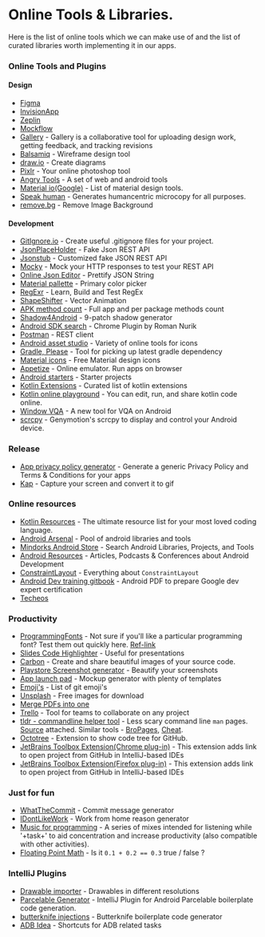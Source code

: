 # Online Tools & Libraries.
Here is the list of online tools which we can make use of and the list of curated libraries worth implementing it in our apps.

### Online Tools and Plugins

#### Design
- [Figma](https://www.figma.com/)
- [InvisionApp](https://www.invisionapp.com/)
- [Zeplin](https://zeplin.io/)
- [Mockflow](https://mockflow.com/)
- [Gallery](https://gallery.io/) - Gallery is a collaborative tool for uploading design work, getting feedback, and tracking revisions
- [Balsamiq](https://balsamiq.com/) - Wireframe design tool
- [draw.io](https://www.draw.io/) - Create diagrams
- [Pixlr](https://www.pixlr.com/editor/) - Your online photoshop tool
- [Angry Tools](http://angrytools.com/) - A set of web and android tools
- [Material io(Google)](https://material.io/tools/) - List of material design tools.
- [Speak human](http://www.speakhuman.today/) - Generates humancentric microcopy for all purposes. 
- [remove.bg](https://www.remove.bg/) - Remove Image Background


#### Development
- [GitIgnore.io](https://gitignore.io/) - Create useful .gitignore files for your project.
- [JsonPlaceHolder](https://jsonplaceholder.typicode.com/) - Fake Json REST API
- [Jsonstub](http://jsonstub.com/) - Customized fake JSON REST API
- [Mocky](https://www.mocky.io/) - Mock your HTTP responses to test your REST API
- [Online Json Editor](http://jsoneditoronline.org/) - Prettify JSON String 
- [Material pallette](https://www.materialpalette.com/) - Primary color picker
- [RegExr](https://regexr.com/) - Learn, Build and Test RegEx 
- [ShapeShifter](https://shapeshifter.design/) - Vector Animation
- [APK method count](http://inloop.github.io/apk-method-count/) - Full app and per package methods count
- [Shadow4Android](http://inloop.github.io/shadow4android/) - 9-patch shadow generator
- [Android SDK search](https://chrome.google.com/webstore/detail/android-sdk-search/hgcbffeicehlpmgmnhnkjbjoldkfhoin) - Chrome Plugin by Roman Nurik
- [Postman](https://www.getpostman.com/) - REST client
- [Android asset studio](http://romannurik.github.io/AndroidAssetStudio/) - Variety of online tools for icons
- [Gradle, Please](http://gradleplease.appspot.com/) - Tool for picking up latest gradle dependency
- [Material icons](https://materialdesignicons.com/) - Free Material design icons 
- [Appetize](https://appetize.io/) - Online emulator. Run apps on browser
- [Android starters](http://androidstarters.com/) - Starter projects
- [Kotlin Extensions](http://kotlinextensions.com/) - Curated list of kotlin extensions
- [Kotlin online playground](https://play.kotlinlang.org/) -  You can edit, run, and share kotlin code online.
- [Window VQA](https://play.google.com/store/apps/details?id=com.dziemia.w.window&rdid=com.dziemia.w.window) - A new tool for VQA on Android
- [scrcpy](https://github.com/Genymobile/scrcpy) - Genymotion's scrcpy to display and control your Android device.


### Release
- [App privacy policy generator](https://app-privacy-policy-generator.firebaseapp.com/) - Generate a generic Privacy Policy and Terms & Conditions for your apps
- [Kap](https://getkap.co/) - Capture your screen and convert it to gif

### Online resources
- [Kotlin Resources](https://www.kotlinresources.com/) - The ultimate resource list for your most loved coding language.
- [Android Arsenal](https://android-arsenal.com/) - Pool of android libraries and tools
- [Mindorks Android Store](https://mindorks.com/android/store) - Search Android Libraries, Projects, and Tools
- [Android Resources](https://androidresources.net/) - Articles, Podcasts & Conferences about Android Development
- [ConstraintLayout](https://constraintlayout.com/) - Everything about `ConstraintLayout`
- [Android Dev training gitbook](https://legacy.gitbook.com/@google-developer-training) - Android PDF to prepare Google dev expert certification
- [Techeos](https://www.techeos.com/)


### Productivity
- [ProgrammingFonts](http://app.programmingfonts.org/) - Not sure if you'll like a particular programming font? Test them out quickly here. [Ref-link](https://twitter.com/donnfelker/status/1087335757658943489)
- [Slides Code Highlighter](https://romannurik.github.io/SlidesCodeHighlighter/) - Useful for presentations
- [Carbon](https://carbon.now.sh/) - Create and share beautiful images of your source code.
- [Playstore Screenshot generator](https://www.appstorescreenshot.com/) - Beautify your screenshots
- [App launch pad](https://theapplaunchpad.com/mockup-generator/) - Mockup generator with plenty of templates 
- [Emoji's](https://gist.github.com/rxaviers/7360908) - List of git emoji's
- [Unsplash](https://unsplash.com) - Free images for download
- [Merge PDFs into one](https://www.altomerge.com/) 
- [Trello](https://trello.com/) - Tool for teams to collaborate on any project
- [tldr - commandline helper tool](https://tldr.ostera.io/) - Less scary command line `man` pages. [Source](https://github.com/tldr-pages/tldr) attached. Similar tools - [BroPages](http://bropages.org/), [Cheat](https://github.com/chrisallenlane/cheat). 
- [Octotree](https://chrome.google.com/webstore/detail/octotree/bkhaagjahfmjljalopjnoealnfndnagc) - Extension to show code tree for GitHub.
- [JetBrains Toolbox Extension(Chrome plug-in)](https://chrome.google.com/webstore/detail/jetbrains-toolbox-extensi/offnedcbhjldheanlbojaefbfbllddna) - This extension adds link to open project from GitHub in IntelliJ-based IDEs
- [JetBrains Toolbox Extension(Firefox plug-in)](https://addons.mozilla.org/en-US/firefox/addon/jetbrains-toolbox/) - This extension adds link to open project from GitHub in IntelliJ-based IDEs

  
### Just for fun
- [WhatTheCommit](https://whatthecommit.com/) - Commit message generator
- [IDontLikeWork](https://idontlike.work/) - Work from home reason generator
- [Music for programming](http://musicforprogramming.net/) - A series of mixes intended for listening while '+task+' to aid concentration and increase productivity (also compatible with other activities).
- [Floating Point Math](https://0.30000000000000004.com/) - Is it `0.1 + 0.2 == 0.3` true / false ?

### IntelliJ Plugins
- [Drawable importer](https://github.com/winterDroid/android-drawable-importer-intellij-plugin) - Drawables in different resolutions
- [Parcelable Generator](https://github.com/mcharmas/android-parcelable-intellij-plugin/) - IntelliJ Plugin for Android Parcelable boilerplate code generation.
- [butterknife injections](https://github.com/avast/android-butterknife-zelezny) - Butterknife boilerplate code generator
- [ADB Idea](https://github.com/pbreault/adb-idea) - Shortcuts for ADB related tasks

 


